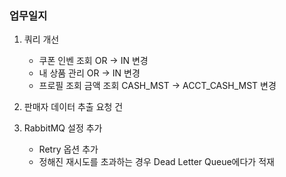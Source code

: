 ### 업무일지

1. 쿼리 개선

   - 쿠폰 인벤 조회 OR -> IN 변경
   - 내 상품 관리 OR -> IN 변경
   - 프로필 조회 금액 조회 CASH_MST -> ACCT_CASH_MST 변경

2. 판매자 데이터 추출 요청 건

3. RabbitMQ 설정 추가

   - Retry 옵션 추가
   - 정해진 재시도를 초과하는 경우 Dead Letter Queue에다가 적재
